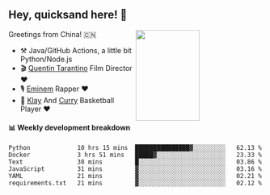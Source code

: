 ## Hey, quicksand here! 🏃
[<img align="right" width="50%" height='180' src="https://quicksandznzn.github.io/image/warriors.jpg">](https://github.com/quicksandznzn)
<!--
[<img align="right" width="50%" src="https://github-readme-stats.vercel.app/api?username=quicksandznzn&theme=dark&show_icons=true">](https://github.com/quicksandznzn)
-->


Greetings from China! 🇨🇳

- ⚒️ Java/GitHub Actions, a little bit Python/Node.js
- 🎬 [Quentin Tarantino](https://www.instagram.com/tarantinoxx/) Film Director ❤️
- 🎙 [Eminem](https://www.instagram.com/eminem/) Rapper ❤️
- 🏀 [Klay](https://www.instagram.com/klaythompson/) And [Curry](https://www.instagram.com/stephencurry30/) Basketball Player ❤️


#### :bar_chart: Weekly development breakdown
<!--START_SECTION:waka-->

```text
Python             10 hrs 15 mins  ███████████████▓░░░░░░░░░   62.13 %
Docker             3 hrs 51 mins   █████▓░░░░░░░░░░░░░░░░░░░   23.33 %
Text               38 mins         █░░░░░░░░░░░░░░░░░░░░░░░░   03.86 %
JavaScript         31 mins         ▓░░░░░░░░░░░░░░░░░░░░░░░░   03.16 %
YAML               21 mins         ▓░░░░░░░░░░░░░░░░░░░░░░░░   02.21 %
requirements.txt   21 mins         ▓░░░░░░░░░░░░░░░░░░░░░░░░   02.12 %
```

<!--END_SECTION:waka-->
